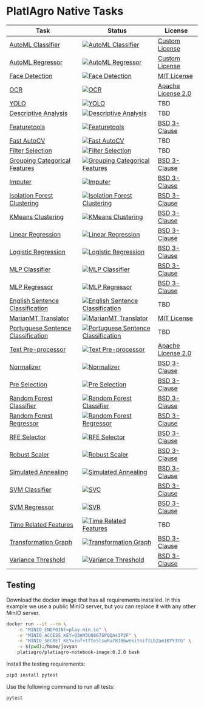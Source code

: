 # PlatIAgro Native Tasks

Task | Status | License
--- | --- | ---
[AutoML Classifier](tasks/automl-classifier/) | [![AutoML Classifier](https://github.com/platiagro/tasks/workflows/AutoML%20Classifier/badge.svg)](https://github.com/platiagro/tasks/actions/workflows/automl-classifier.yml) | [Custom License](https://github.com/automl/auto-sklearn/blob/master/LICENSE.txt)
[AutoML Regressor](tasks/automl-regressor/) | [![AutoML Regressor](https://github.com/platiagro/tasks/workflows/AutoML%20Regressor/badge.svg)](https://github.com/platiagro/tasks/actions/workflows/automl-regressor.yml) | [Custom License](https://github.com/automl/auto-sklearn/blob/master/LICENSE.txt)
[Face Detection](tasks/cv-mtcnn-face-detection/) | [![Face Detection](https://github.com/platiagro/tasks/workflows/Face%20Detection/badge.svg)](https://github.com/platiagro/tasks/actions/workflows/cv-mtcnn-face-detection.yml) | [MIT License](https://github.com/ipazc/mtcnn/blob/master/LICENSE)
[OCR](tasks/cv-ocr/) | [![OCR](https://github.com/platiagro/tasks/workflows/OCR/badge.svg)](https://github.com/platiagro/tasks/actions/workflows/cv-ocr.yml) | [Apache License 2.0](https://github.com/madmaze/pytesseract/blob/master/LICENSE)
[YOLO](tasks/default-yolo/) | [![YOLO](https://github.com/platiagro/tasks/workflows/YOLO/badge.svg)](https://github.com/platiagro/tasks/actions/workflows/default-yolo.yml) | TBD
[Descriptive Analysis](tasks/descriptive-analysis/) | [![Descriptive Analysis](https://github.com/platiagro/tasks/workflows/Descriptive%20Analysis/badge.svg)](https://github.com/platiagro/tasks/actions/workflows/descriptive-analysis.yml) | TBD
[Featuretools](tasks/feature-tools/) | [![Featuretools](https://github.com/platiagro/tasks/workflows/Featuretools/badge.svg)](https://github.com/platiagro/tasks/actions/workflows/feature-tools.yml) | [BSD 3-Clause](https://github.com/alteryx/featuretools/blob/main/LICENSE)
[Fast AutoCV](tasks/cv-fast-autocv/) | [![Fast AutoCV](https://github.com/platiagro/tasks/workflows/Fast%20AutoCV/badge.svg)](https://github.com/platiagro/tasks/actions/workflows/cv-fast-autocv.yml) | TBD
[Filter Selection](tasks/filter-selection/) | [![Filter Selection](https://github.com/platiagro/tasks/workflows/Filter%20Selection/badge.svg)](https://github.com/platiagro/tasks/actions/workflows/filter-selection.yml) | TBD
[Grouping Categorical Features](tasks/grouping-categorical-features/) | [![Grouping Categorical Features](https://github.com/platiagro/tasks/workflows/Grouping%20Categorical%20Features/badge.svg)](https://github.com/platiagro/tasks/actions/workflows/grouping-categorical-features.yml) | [BSD 3-Clause](https://github.com/scikit-learn/scikit-learn/blob/main/COPYING)
[Imputer](tasks/imputer/) | [![Imputer](https://github.com/platiagro/tasks/workflows/Imputer/badge.svg)](https://github.com/platiagro/tasks/actions/workflows/imputer.yml) | [BSD 3-Clause](https://github.com/scikit-learn/scikit-learn/blob/main/COPYING)
[Isolation Forest Clustering](tasks/isolation-forest-clustering/) | [![Isolation Forest Clustering](https://github.com/platiagro/tasks/workflows/Isolation%20Forest%20Clustering/badge.svg)](https://github.com/platiagro/tasks/actions/workflows/isolation-forest-clustering.yml) | [BSD 3-Clause](https://github.com/scikit-learn/scikit-learn/blob/main/COPYING)
[KMeans Clustering](tasks/kmeans-clustering/) | [![KMeans Clustering](https://github.com/platiagro/tasks/workflows/KMeans%20Clustering/badge.svg)](https://github.com/platiagro/tasks/actions/workflows/kmeans-clustering.yml) | [BSD 3-Clause](https://github.com/scikit-learn/scikit-learn/blob/main/COPYING)
[Linear Regression](tasks/linear-regression/) | [![Linear Regression](https://github.com/platiagro/tasks/workflows/Linear%20Regression/badge.svg)](https://github.com/platiagro/tasks/actions/workflows/linear-regression.yml) | [BSD 3-Clause](https://github.com/scikit-learn/scikit-learn/blob/main/COPYING)
[Logistic Regression](tasks/logistic-regression/) | [![Logistic Regression](https://github.com/platiagro/tasks/workflows/Logistic%20Regression/badge.svg)](https://github.com/platiagro/tasks/actions/workflows/logistic-regression.yml) | [BSD 3-Clause](https://github.com/scikit-learn/scikit-learn/blob/main/COPYING)
[MLP Classifier](tasks/mlp-classifier/) | [![MLP Classifier](https://github.com/platiagro/tasks/workflows/MLP%20Classifier/badge.svg)](https://github.com/platiagro/tasks/actions/workflows/mlp-classifier.yml) | [BSD 3-Clause](https://github.com/scikit-learn/scikit-learn/blob/main/COPYING)
[MLP Regressor](tasks/mlp-regressor/) | [![MLP Regressor](https://github.com/platiagro/tasks/workflows/MLP%20Regressor/badge.svg)](https://github.com/platiagro/tasks/actions/workflows/mlp-regressor.yml) | [BSD 3-Clause](https://github.com/scikit-learn/scikit-learn/blob/main/COPYING)
[English Sentence Classification](tasks/nlp-english-glove-embeddings-sentence-classification/) | [![English Sentence Classification](https://github.com/platiagro/tasks/workflows/English%20Sentence%20Classification/badge.svg)](https://github.com/platiagro/tasks/actions/workflows/nlp-english-glove-embeddings-sentence-classification.yml) | TBD
[MarianMT Translator](tasks/nlp-marianmt-translator/) | [![MarianMT Translator](https://github.com/platiagro/tasks/workflows/MarianMT%20Translator/badge.svg)](https://github.com/platiagro/tasks/actions/workflows/nlp-marianmt-translator.yml) | [MIT License](https://github.com/marian-nmt/marian/blob/master/LICENSE.md)
[Portuguese Sentence Classification](tasks/nlp-portuguese-glove-embeddings-sentence-classification/) | [![Portuguese Sentence Classification](https://github.com/platiagro/tasks/workflows/Portuguese%20Sentence%20Classification/badge.svg)](https://github.com/platiagro/tasks/actions/workflows/nlp-portuguese-glove-embeddings-sentence-classification.yml) | TBD
[Text Pre-processor](tasks/nlp-text-pre-processor/) | [![Text Pre-processor](https://github.com/platiagro/tasks/workflows/Text%20Pre-processor/badge.svg)](https://github.com/platiagro/tasks/actions/workflows/nlp-text-pre-processor.yml) | [Apache License 2.0](https://github.com/nltk/nltk/blob/develop/LICENSE.txt)
[Normalizer](tasks/normalizer/) | [![Normalizer](https://github.com/platiagro/tasks/workflows/Normalizer/badge.svg)](https://github.com/platiagro/tasks/actions/workflows/normalizer.yml) | [BSD 3-Clause](https://github.com/scikit-learn/scikit-learn/blob/main/COPYING)
[Pre Selection](tasks/pre-selection/) | [![Pre Selection](https://github.com/platiagro/tasks/workflows/Pre%20Selection/badge.svg)](https://github.com/platiagro/tasks/actions/workflows/pre-selection.yml) | [BSD 3-Clause](https://github.com/scikit-learn/scikit-learn/blob/main/COPYING)
[Random Forest Classifier](tasks/random-forest-classifier/) | [![Random Forest Classifier](https://github.com/platiagro/tasks/workflows/Random%20Forest%20Classifier/badge.svg)](https://github.com/platiagro/tasks/actions/workflows/random-forest-classifier.yml) | [BSD 3-Clause](https://github.com/scikit-learn/scikit-learn/blob/main/COPYING)
[Random Forest Regressor](tasks/random-forest-regressor/) | [![Random Forest Regressor](https://github.com/platiagro/tasks/workflows/Random%20Forest%20Regressor/badge.svg)](https://github.com/platiagro/tasks/actions/workflows/random-forest-regressor.yml) | [BSD 3-Clause](https://github.com/scikit-learn/scikit-learn/blob/main/COPYING)
[RFE Selector](tasks/rfe-selector/) | [![RFE Selector](https://github.com/platiagro/tasks/workflows/RFE%20Selector/badge.svg)](https://github.com/platiagro/tasks/actions/workflows/rfe-selector.yml) | [BSD 3-Clause](https://github.com/scikit-learn/scikit-learn/blob/main/COPYING)
[Robust Scaler](tasks/robust-scaler/) | [![Robust Scaler](https://github.com/platiagro/tasks/workflows/Robust%20Scaler/badge.svg)](https://github.com/platiagro/tasks/actions/workflows/robust-scaler.yml) | [BSD 3-Clause](https://github.com/scikit-learn/scikit-learn/blob/main/COPYING)
[Simulated Annealing](tasks/simulated-annealing/) | [![Simulated Annealing](https://github.com/platiagro/tasks/workflows/Simulated%20Annealing/badge.svg)](https://github.com/platiagro/tasks/actions/workflows/simulated-annealing.yml) | [BSD 3-Clause](https://github.com/scikit-learn/scikit-learn/blob/main/COPYING)
[SVM Classifier](tasks/svc/) | [![SVC](https://github.com/platiagro/tasks/workflows/SVM%20Classifier/badge.svg)](https://github.com/platiagro/tasks/actions/workflows/svc.yml) | [BSD 3-Clause](https://github.com/scikit-learn/scikit-learn/blob/main/COPYING)
[SVM Regressor](tasks/svr/) | [![SVR](https://github.com/platiagro/tasks/workflows/SVM%20Regressor/badge.svg)](https://github.com/platiagro/tasks/actions/workflows/svr.yml) | [BSD 3-Clause](https://github.com/scikit-learn/scikit-learn/blob/main/COPYING)
[Time Related Features](tasks/time-related-features/) | [![Time Related Features](https://github.com/platiagro/tasks/workflows/Time%20Related%20Features/badge.svg)](https://github.com/platiagro/tasks/actions/workflows/time-related-features.yml) | TBD
[Transformation Graph](tasks/transformation-graph/) | [![Transformation Graph](https://github.com/platiagro/tasks/workflows/Transformation%20Graph/badge.svg)](https://github.com/platiagro/tasks/actions/workflows/transformation-graph.yml) | [BSD 3-Clause](https://networkx.org/documentation/latest/license.html)
[Variance Threshold](tasks/variance-threshold/) | [![Variance Threshold](https://github.com/platiagro/tasks/workflows/Variance%20Threshold/badge.svg)](https://github.com/platiagro/tasks/actions/workflows/variance-threshold.yml) | [BSD 3-Clause](https://github.com/scikit-learn/scikit-learn/blob/main/COPYING)

## Testing

Download the docker image that has all requirements installed. In this example
we use a public MinIO server, but you can replace it with any other MinIO server.

```bash
docker run --it --rm \
    -e "MINIO_ENDPOINT=play.min.io" \
    -e "MINIO_ACCESS_KEY=Q3AM3UQ867SPQQA43P2F" \
    -e "MINIO_SECRET_KEY=zuf+tfteSlswRu7BJ86wekitnifILbZam1KYY3TG" \
    -v $(pwd):/home/jovyan
    platiagro/platiagro-notebook-image:0.2.0 bash
```

Install the testing requirements:

```bash
pip3 install pytest
```

Use the following command to run all tests:

```bash
pytest
```
